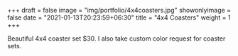 +++
draft = false
image = "img/portfolio/4x4coasters.jpg"
showonlyimage = false
date = "2021-01-13T20:23:59+06:30"
title = "4x4 Coasters"
weight = 1
+++

Beautiful 4x4 coaster set $30. I also take custom color request for coaster sets.

